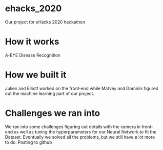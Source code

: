 # ehacks_2020
Our project for eHacks 2020 hackathon

# How it works
A-EYE Disease Recognition

# How we built it
Julien and Elliott worked on the front-end while Matvey and Dominik figured out the machine learning part of our project.

# Challenges we ran into
We ran into some challenges figuring out details with the camera in front-end as well as tuning the hyperparameters for our Neural Network to fit the Dataset. Eventually we solved all the problems, but we still have a lot more to do. 
Posting to github


